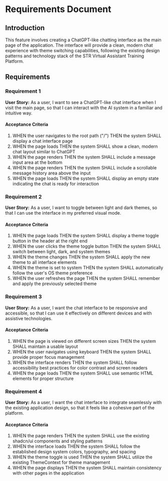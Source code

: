 # Requirements Document

## Introduction

This feature involves creating a ChatGPT-like chatting interface as the main page of the application. The interface will provide a clean, modern chat experience with theme switching capabilities, following the existing design patterns and technology stack of the STR Virtual Assistant Training Platform.

## Requirements

### Requirement 1

**User Story:** As a user, I want to see a ChatGPT-like chat interface when I visit the main page, so that I can interact with the AI system in a familiar and intuitive way.

#### Acceptance Criteria

1. WHEN the user navigates to the root path ("/") THEN the system SHALL display a chat interface page
2. WHEN the page loads THEN the system SHALL show a clean, modern chat layout similar to ChatGPT
3. WHEN the page renders THEN the system SHALL include a message input area at the bottom
4. WHEN the page renders THEN the system SHALL include a scrollable message history area above the input
5. WHEN the page loads THEN the system SHALL display an empty state indicating the chat is ready for interaction

### Requirement 2

**User Story:** As a user, I want to toggle between light and dark themes, so that I can use the interface in my preferred visual mode.

#### Acceptance Criteria

1. WHEN the page loads THEN the system SHALL display a theme toggle button in the header at the right end
2. WHEN the user clicks the theme toggle button THEN the system SHALL switch between light, dark, and system themes
3. WHEN the theme changes THEN the system SHALL apply the new theme to all interface elements
4. WHEN the theme is set to system THEN the system SHALL automatically follow the user's OS theme preference
5. WHEN the user refreshes the page THEN the system SHALL remember and apply the previously selected theme

### Requirement 3

**User Story:** As a user, I want the chat interface to be responsive and accessible, so that I can use it effectively on different devices and with assistive technologies.

#### Acceptance Criteria

1. WHEN the page is viewed on different screen sizes THEN the system SHALL maintain a usable layout
2. WHEN the user navigates using keyboard THEN the system SHALL provide proper focus management
3. WHEN the interface renders THEN the system SHALL follow accessibility best practices for color contrast and screen readers
4. WHEN the page loads THEN the system SHALL use semantic HTML elements for proper structure

### Requirement 4

**User Story:** As a user, I want the chat interface to integrate seamlessly with the existing application design, so that it feels like a cohesive part of the platform.

#### Acceptance Criteria

1. WHEN the page renders THEN the system SHALL use the existing shadcn/ui components and styling patterns
2. WHEN the interface loads THEN the system SHALL follow the established design system colors, typography, and spacing
3. WHEN the theme toggle is used THEN the system SHALL utilize the existing ThemeContext for theme management
4. WHEN the page displays THEN the system SHALL maintain consistency with other pages in the application